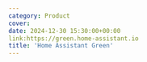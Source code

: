 ```yaml
---
category: Product
cover: 
date: 2024-12-30 15:30:00+00:00
link:https://green.home-assistant.io
title: 'Home Assistant Green'
---
```

